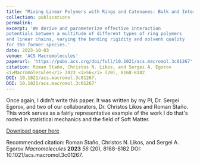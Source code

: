```yaml
---
title: "Mixing Linear Polymers with Rings and Catenanes: Bulk and Interfacial Behavior"
collection: publications
permalink: 
excerpt: 'We derive and parameterize effective interaction
potentials between a multitude of different types of ring polymers
and linear chains, varying the bending rigidity and solvent quality
for the former species.'
date: 2023-10-03
venue: 'ACS Macromolecules'
paperurl: 'https://pubs.acs.org/doi/full/10.1021/acs.macromol.3c01267'
citation: Roman Staňo, Christos N. Likos, and Sergei A. Egorov
<i>Macromolecules</i> 2023 <i>56</i> (20), 8168-8182
DOI: 10.1021/acs.macromol.3c01267.
DOI: 10.1021/acs.macromol.3c01267'
---
```

Once again, I didn't write this paper. It was written by my PI, Dr. Sergei Egorov, and two of our collaborators, Dr. Christos Likos and 
Roman Staňo. This work serves as a fairly representative example of the work I do that's rooted in statistical mechanics and the field of Soft Matter.

[Download paper here](http://mohan-s1.github.io/files/mixing-linear-polymers.pdf)

Recommended citation: Roman Staňo, Christos N. Likos, and Sergei A. Egorov
<i>Macromolecules</i> **2023** <i>56</i> (20), 8168-8182
DOI: 10.1021/acs.macromol.3c01267.
